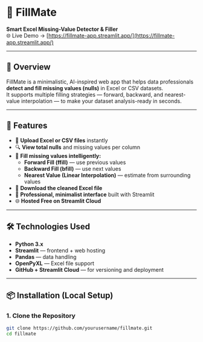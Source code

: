 # 🧩 FillMate  
**Smart Excel Missing-Value Detector & Filler**  
🌐 Live Demo → [https://fillmate-app.streamlit.app/](https://fillmate-app.streamlit.app/)

---

## 🧠 Overview  
FillMate is a minimalistic, AI-inspired web app that helps data professionals **detect and fill missing values (nulls)** in Excel or CSV datasets.  
It supports multiple filling strategies — forward, backward, and nearest-value interpolation — to make your dataset analysis-ready in seconds.

---

## 🚀 Features
- 📂 **Upload Excel or CSV files** instantly  
- 🔍 **View total nulls** and missing values per column  
- 🧠 **Fill missing values intelligently:**
  - **Forward Fill (ffill)** — use previous values  
  - **Backward Fill (bfill)** — use next values  
  - **Nearest Value (Linear Interpolation)** — estimate from surrounding values  
- 💾 **Download the cleaned Excel file**  
- 🎨 **Professional, minimalist interface** built with Streamlit  
- 🌐 **Hosted Free on Streamlit Cloud**

---

## 🛠️ Technologies Used
- **Python 3.x**
- **Streamlit** — frontend + web hosting  
- **Pandas** — data handling  
- **OpenPyXL** — Excel file support  
- **GitHub + Streamlit Cloud** — for versioning and deployment  

---

## 📦 Installation (Local Setup)

### 1. Clone the Repository
```bash
git clone https://github.com/yourusername/fillmate.git
cd fillmate
